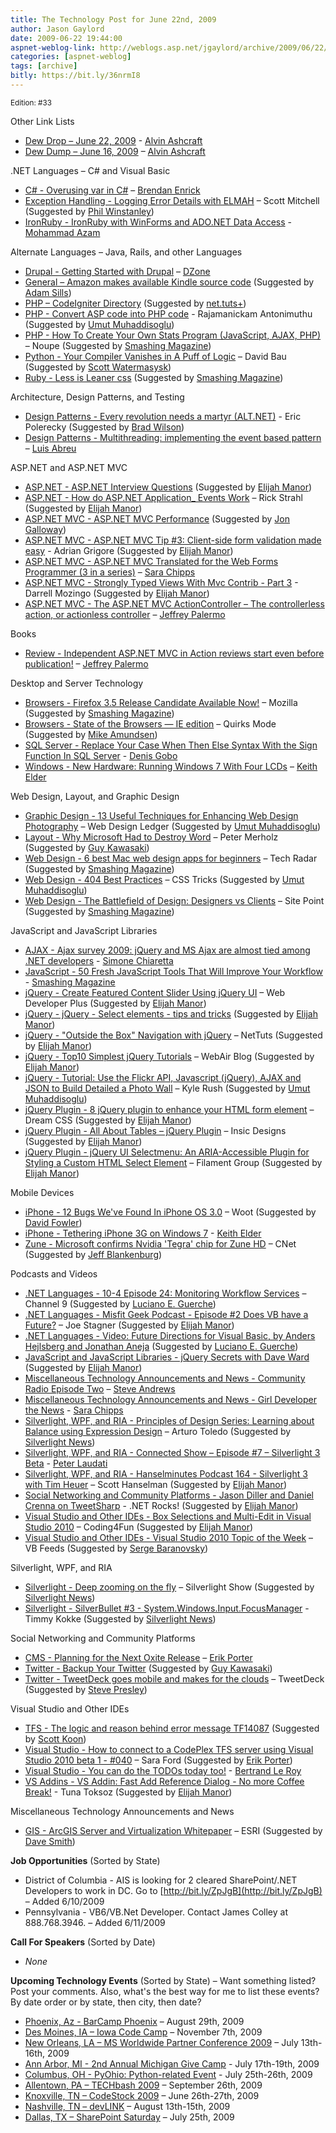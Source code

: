 ```yaml
---
title: The Technology Post for June 22nd, 2009
author: Jason Gaylord
date: 2009-06-22 19:44:00
aspnet-weblog-link: http://weblogs.asp.net/jgaylord/archive/2009/06/22/the-technology-post-for-june-22nd-2009.aspx
categories: [aspnet-weblog]
tags: [archive]
bitly: https://bit.ly/36nrmI8
---
```


<small>Edition: #33</small>

Other Link Lists

- [Dew Drop – June 22, 2009](http://www.alvinashcraft.com/2009/06/22/dew-drop-june-22-2009/) - [Alvin Ashcraft](http://twitter.com/alvinashcraft)
- [Dew Dump – June 16, 2009](http://www.alvinashcraft.com/2009/06/16/dew-dump-june-16-2009/) – [Alvin Ashcraft](http://twitter.com/alvinashcraft)

.NET Languages – C# and Visual Basic

- [C# - Overusing var in C#](http://brendan.enrick.com/blog/overusing-var-in-csharp/) – [Brendan Enrick](http://twitter.com/brendoneus)
- [Exception Handling - Logging Error Details with ELMAH](http://www.asp.net/learn/hosting/tutorial-14-vb.aspx) – Scott Mitchell (Suggested by [Phil Winstanley](http://twitter.com/Plip))
- [IronRuby - IronRuby with WinForms and ADO.NET Data Access](http://highoncoding.com/Articles/575_IronRuby_with_WinForms_and_ADO_NET_Data_Access.aspx) - [Mohammad Azam](http://twitter.com/azamsharp)

Alternate Languages – Java, Rails, and other Languages

- [Drupal - Getting Started with Drupal](http://refcardz.dzone.com/refcardz/getting-started-drupal?oid=ban00020-0) – [DZone](http://twitter.com/DZone)
- [General – Amazon makes available Kindle source code](http://www.amazon.com/gp/help/customer/display.html?ie=UTF8&nodeId=200203720 "http://www.amazon.com/gp/help/customer/display.html?ie=UTF8&nodeId=200203720") (Suggested by [Adam Sills](http://twitter.com/adamstel))
- [PHP – CodeIgniter Directory](http://www.codeigniterdirectory.com/) (Suggested by [net.tuts+](http://twitter.com/NETTUTS))
- [PHP - Convert ASP code into PHP code](http://knol.google.com/k/rajamanickam-antonimuthu/convert-asp-code-into-php-code/14dmp09oqdm08/6) - Rajamanickam Antonimuthu (Suggested by [Umut Muhaddisoglu](http://twitter.com/umutm))
- [PHP - How To Create Your Own Stats Program (JavaScript, AJAX, PHP)](http://www.noupe.com/php/how-to-create-your-own-stats.html) – Noupe (Suggested by [Smashing Magazine](http://twitter.com/smashingmag))
- [Python - Your Compiler Vanishes in A Puff of Logic](http://davidbau.com/archives/2009/05/22/your_compiler_vanishes_in_a_puff_of_logic.html) – David Bau (Suggested by [Scott Watermasysk](http://twitter.com/scottw))
- [Ruby - Less is Leaner css](http://lesscss.org/) (Suggested by [Smashing Magazine](http://twitter.com/smashingmag))

Architecture, Design Patterns, and Testing

- [Design Patterns - Every revolution needs a martyr (ALT.NET)](http://eric.polerecky.com/archives/every-revolution-needs-a-martyr-alt-net/) - Eric Polerecky (Suggested by [Brad Wilson](http://twitter.com/bradwilson))
- [Design Patterns - Multithreading: implementing the event based pattern](http://msmvps.com/blogs/luisabreu/archive/2009/06/17/multithreading-implementing-the-event-based-pattern.aspx) – [Luis Abreu](http://twitter.com/luisabreu)

ASP.NET and ASP.NET MVC

- [ASP.NET - ASP.NET Interview Questions](http://visualstudio2008faqs.blogspot.com/2009/06/aspnet-interview-questions.html) (Suggested by [Elijah Manor](http://twitter.com/elijahmanor))
- [ASP.NET - How do ASP.NET Application\_ Events Work](http://west-wind.com/Weblog/posts/801489.aspx) – Rick Strahl (Suggested by [Elijah Manor](http://twitter.com/elijahmanor))
- [ASP.NET MVC - ASP.NET MVC Performance](http://www.slideshare.net/rudib/aspnet-mvc-performance) (Suggested by [Jon Galloway](http://twitter.com/jongalloway))
- [ASP.NET MVC - ASP.NET MVC Tip #3: Client-side form validation made easy](http://devermind.com/aspnet-mvc/asp-net-mvc-tip-3-how-to-cover-all-your-client-side-form-validation-needs-without-writing-any-javascript-part1) - Adrian Grigore (Suggested by [Elijah Manor](http://twitter.com/elijahmanor))
- [ASP.NET MVC - ASP.NET MVC Translated for the Web Forms Programmer (3 in a series)](http://girldeveloper.com/waxing-dev/asp-net-mvc-translated-for-the-web-forms-programmer-3-in-a-series/) – [Sara Chipps](http://twitter.com/SaraJChipps)
- [ASP.NET MVC - Strongly Typed Views With Mvc Contrib - Part 3](http://darrell.mozingo.net/2009/06/20/strongly-typed-views-with-mvc-contrib-part-3/) - Darrell Mozingo (Suggested by [Elijah Manor](http://twitter.com/elijahmanor))
- [ASP.NET MVC - The ASP.NET MVC ActionController – The controllerless action, or actionless controller](http://jeffreypalermo.com/blog/the-asp-net-mvc-actioncontroller-ndash-the-controllerless-action-or-actionless-controller/) – [Jeffrey Palermo](http://twitter.com/jeffreypalermo)

Books

- [Review - Independent ASP.NET MVC in Action reviews start even before publication!](http://jeffreypalermo.com/blog/independent-asp-net-mvc-in-action-reviews-start-even-before-publication/) – [Jeffrey Palermo](http://twitter.com/jeffreypalermo)

Desktop and Server Technology

- [Browsers - Firefox 3.5 Release Candidate Available Now!](http://blog.mozilla.com/blog/2009/06/21/firefox-35-release-candidate-available-now/) – Mozilla (Suggested by [Smashing Magazine](http://twitter.com/smashingmag))
- [Browsers - State of the Browsers — IE edition](http://www.quirksmode.org/blog/archives/2009/06/state_of_the_br_1.html) – Quirks Mode (Suggested by [Mike Amundsen](http://twitter.com/mamund))
- [SQL Server - Replace Your Case When Then Else Syntax With the Sign Function In SQL Server](http://blogs.lessthandot.com/index.php/DataMgmt/DBProgramming/replace-your-case-when-then-else-syntax-) - [Denis Gobo](http://twitter.com/DenisGobo)
- [Windows - New Hardware: Running Windows 7 With Four LCDs](http://keithelder.net/blog/archive/2009/06/22/new-hardware-running-windows-7-with-four-lcds.aspx) – [Keith Elder](http://twitter.com/keithelder)

Web Design, Layout, and Graphic Design

- [Graphic Design - 13 Useful Techniques for Enhancing Web Design Photography](http://webdesignledger.com/tutorials/13-useful-techniques-for-enhancing-web-design-photography) – Web Design Ledger (Suggested by [Umut Muhaddisoglu](http://twitter.com/umutm))
- [Layout - Why Microsoft Had to Destroy Word](http://blogs.harvardbusiness.org/merholz/2009/06/why-microsoft-had-to-destroy-w.html) – Peter Merholz (Suggested by [Guy Kawasaki](http://twitter.com/GuyKawasaki))
- [Web Design - 6 best Mac web design apps for beginners](http://www.techradar.com/news/software/applications/6-best-mac-web-design-apps-for-beginners-609147) – Tech Radar (Suggested by [Smashing Magazine](http://twitter.com/smashingmag))
- [Web Design - 404 Best Practices](http://css-tricks.com/404-best-practices/) – CSS Tricks (Suggested by [Umut Muhaddisoglu](http://twitter.com/umutm))
- [Web Design - The Battlefield of Design: Designers vs Clients](http://www.sitepoint.com/article/design-designers-clients/) – Site Point (Suggested by [Smashing Magazine](http://twitter.com/smashingmag))

JavaScript and JavaScript Libraries

- [AJAX - Ajax survey 2009: jQuery and MS Ajax are almost tied among .NET developers](http://codeclimber.net.nz/archive/2009/06/22/ajax-survey-2009-jquery-and-ms-ajax-are-almost-tied.aspx) - [Simone Chiaretta](http://twitter.com/simonech)
- [JavaScript - 50 Fresh JavaScript Tools That Will Improve Your Workflow](http://www.smashingmagazine.com/2009/06/21/50-fresh-javascript-tools-that-will-improve-your-workflow/) - [Smashing Magazine](http://twitter.com/smashingmag)
- [jQuery - Create Featured Content Slider Using jQuery UI](http://webdeveloperplus.com/jquery/featured-content-slider-using-jquery-ui/) – Web Developer Plus (Suggested by [Elijah Manor](http://twitter.com/elijahmanor))
- [jQuery - jQuery - Select elements - tips and tricks](http://myphpetc.blogspot.com/2009/03/jquery-select-elements-tips-and-tricks.html) (Suggested by [Elijah Manor](http://twitter.com/elijahmanor))
- [jQuery - "Outside the Box" Navigation with jQuery](http://net.tutsplus.com/tutorials/javascript-ajax/jquery-os-x-style-dock-and-stack-navigation/) – NetTuts (Suggested by [Elijah Manor](http://twitter.com/elijahmanor))
- [jQuery - Top10 Simplest jQuery Tutorials](http://www.webair.it/blog/2009/06/22/top10-simplest-jquery-tutorials/) – WebAir Blog (Suggested by [Elijah Manor](http://twitter.com/elijahmanor))
- [jQuery - Tutorial: Use the Flickr API, Javascript (jQuery), AJAX and JSON to Build Detailed a Photo Wall](http://kylerush.net/javascript/tutorial-flickr-api-javascript-jquery-ajax-json-build-detailed-photo-wall/) – Kyle Rush (Suggested by [Umut Muhaddisoglu](http://twitter.com/umutm))
- [jQuery Plugin - 8 jQuery plugin to enhance your HTML form element](http://www.dreamcss.com/2009/06/jquery-plugin-to-enhance-your-html-form.html) – Dream CSS (Suggested by [Elijah Manor](http://twitter.com/elijahmanor))
- [jQuery Plugin - All About Tables – jQuery Plugin](http://blog.insicdesigns.com/2009/06/all-about-tables-jquery-plugin/) – Insic Designs (Suggested by [Elijah Manor](http://twitter.com/elijahmanor))
- [jQuery Plugin - jQuery UI Selectmenu: An ARIA-Accessible Plugin for Styling a Custom HTML Select Element](http://www.filamentgroup.com/lab/jquery_ui_selectmenu_an_aria_accessible_plugin_for_styling_a_html_select/) – Filament Group (Suggested by [Elijah Manor](http://twitter.com/elijahmanor)) 

Mobile Devices

- [iPhone - 12 Bugs We've Found In iPhone OS 3.0](http://www.woot.com/Blog/ViewEntry.aspx?Id=8475) – Woot (Suggested by [David Fowler](http://twitter.com/davidfowl))
- [iPhone - Tethering iPhone 3G on Windows 7](http://keithelder.net/blog/archive/2009/06/22/tethering-iphone-3g-on-windows-7.aspx) - [Keith Elder](http://twitter.com/keithelder)
- [Zune - Microsoft confirms Nvidia 'Tegra' chip for Zune HD](http://news.cnet.com/8301-13924_3-10269713-64.html) – CNet (Suggested by [Jeff Blankenburg](http://twitter.com/jblankenburg))

Podcasts and Videos

- [.NET Languages - 10-4 Episode 24: Monitoring Workflow Services](http://channel9.msdn.com/shows/10-4/10-4-Episode-24-Monitoring-Workflow-Services/) – Channel 9 (Suggested by [Luciano E. Guerche](http://twitter.com/guercheLE))
- [.NET Languages - Misfit Geek Podcast - Episode #2 Does VB have a Future?](http://misfitgeek.com/podcast/misfit-geek-podcast-episode-2-does-vb-have-a-future/) – Joe Stagner (Suggested by [Elijah Manor](http://twitter.com/elijahmanor))
- [.NET Languages - Video: Future Directions for Visual Basic, by Anders Hejlsberg and Jonathan Aneja](http://blogs.msdn.com/vbteam/archive/2009/06/20/future-directions-for-visual-basic-by-anders-hejlsberg-and-jonathan-aneja.aspx) (Suggested by [Luciano E. Guerche](http://twitter.com/guercheLE))
- [JavaScript and JavaScript Libraries - jQuery Secrets with Dave Ward](http://polymorphicpodcast.com/shows/jquery/) (Suggested by [Elijah Manor](http://twitter.com/elijahmanor))
- [Miscellaneous Technology Announcements and News - Community Radio Episode Two](http://www.platinumbay.com/blogs/dotneticated/archive/2009/06/19/community-radio-episode-two.aspx) – [Steve Andrews](http://twitter.com/SteveAndrews)
- [Miscellaneous Technology Announcements and News - Girl Developer the News](http://girldeveloper.com/vlog/girl-developer-the-news/) - [Sara Chipps](http://twitter.com/SaraJChipps)
- [Silverlight, WPF, and RIA - Principles of Design Series: Learning about Balance using Expression Design](http://www.microsoft.com/video/en/us/details/fa37131b-90e5-4360-b481-eb3aa905108a) – Arturo Toledo (Suggested by [Silverlight News](http://twitter.com/SilverlightNews))
- [Silverlight, WPF, and RIA - Connected Show – Episode #7 – Silverlight 3 Beta](http://blogs.msdn.com/peterlau/archive/2009/06/16/connected-show-episode-7-silverlight-3-beta.aspx) - [Peter Laudati](http://twitter.com/jrzyshr)
- [Silverlight, WPF, and RIA - Hanselminutes Podcast 164 - Silverlight 3 with Tim Heuer](http://www.hanselman.com/blog/HanselminutesPodcast164Silverlight3WithTimHeuer.aspx) – Scott Hanselman (Suggested by [Elijah Manor](http://twitter.com/elijahmanor))
- [Social Networking and Community Platforms - Jason Diller and Daniel Crenna on TweetSharp](http://www.dotnetrocks.com/default.aspx?showNum=456) - .NET Rocks! (Suggested by [Elijah Manor](http://twitter.com/elijahmanor))
- [Visual Studio and Other IDEs - Box Selections and Multi-Edit in Visual Studio 2010](http://blogs.msdn.com/coding4fun/archive/2009/06/21/9797162.aspx) – Coding4Fun (Suggested by [Elijah Manor](http://twitter.com/elijahmanor))
- [Visual Studio and Other IDEs - Visual Studio 2010 Topic of the Week](http://blogs.msdn.com/bethmassi/archive/2009/06/16/visual-studio-2010-topic-of-the-week.aspx) – VB Feeds (Suggested by [Serge Baranovsky](http://twitter.com/sergeb))

Silverlight, WPF, and RIA

- [Silverlight - Deep zooming on the fly](http://www.silverlightshow.net/items/Deep-zooming-on-the-fly.aspx) – Silverlight Show (Suggested by [Silverlight News](http://twitter.com/SilverlightNews))
- [Silverlight - SilverBullet #3 - System.Windows.Input.FocusManager](http://geekswithblogs.net/tkokke/archive/2009/06/16/silverbullet-3---system.windows.input.focusmanager.aspx) - Timmy Kokke (Suggested by [Silverlight News](http://twitter.com/SilverlightNews))

Social Networking and Community Platforms

- [CMS - Planning for the Next Oxite Release](http://erikporter.com/Blog/Planning-for-the-Next-Oxite-Release) – [Erik Porter](http://twitter.com/HumanCompiler)
- [Twitter - Backup Your Twitter](http://backupmytweets.com/) (Suggested by [Guy Kawasaki](http://twitter.com/GuyKawasaki))
- [Twitter - TweetDeck goes mobile and makes for the clouds](http://tweetdeck.posterous.com/tweetdeck-goes-mobile-and-makes-for-the-cloud) – TweetDeck (Suggested by [Steve Presley](http://twitter.com/dsaxman))

Visual Studio and Other IDEs

- [TFS - The logic and reason behind error message TF14087](http://blogs.msdn.com/mrod/archive/2006/10/10/The-logic-and-reason-behind-error-message-TF14087.aspx) (Suggested by [Scott Koon](http://twitter.com/lazycoder))
- [Visual Studio - How to connect to a CodePlex TFS server using Visual Studio 2010 beta 1 - #040](http://blogs.msdn.com/saraford/archive/2009/05/29/how-to-connect-to-a-codeplex-tfs-server-using-visual-studio-2010-beta-1-040.aspx) – Sara Ford (Suggested by [Erik Porter](http://twitter.com/HumanCompiler))
- [Visual Studio - You can do the TODOs today too!](http://weblogs.asp.net/bleroy/archive/2009/06/16/you-can-do-the-todos-today-too.aspx) - [Bertrand Le Roy](http://twitter.com/bleroy)
- [VS Addins - VS Addin: Fast Add Reference Dialog - No more Coffee Break!](http://devlicio.us/blogs/tuna_toksoz/archive/2009/06/18/vs-addin-fast-add-reference-dialog-no-more-coffee-break.aspx) - Tuna Toksoz (Suggested by [Elijah Manor](http://twitter.com/elijahmanor))

Miscellaneous Technology Announcements and News

- [GIS - ArcGIS Server and Virtualization Whitepaper](http://support.esri.com/index.cfm?fa=downloads.patchesServicePacks.viewPatch&PID=66&MetaID=1527) – ESRI (Suggested by [Dave Smith](http://twitter.com/DruidSmith))

**Job Opportunities** (Sorted by State)

- District of Columbia - AIS is looking for 2 cleared SharePoint/.NET Developers to work in DC. Go to [http://bit.ly/ZpJgB](http://bit.ly/ZpJgB) – Added 6/10/2009
- Pennsylvania - VB6/VB.Net Developer. Contact James Colley at 888.768.3946. – Added 6/11/2009

**Call For Speakers** (Sorted by Date)

- _None_

**Upcoming Technology Events** (Sorted by State) – Want something listed? Post your comments. Also, what's the best way for me to list these events? By date order or by state, then city, then date?

- [Phoenix, Az - BarCamp Phoenix](http://barcamp.org/BarCampPhoenix) – August 29th, 2009
- [Des Moines, IA – Iowa Code Camp](http://iowacodecamp.com/default.aspx) – November 7th, 2009
- [New Orleans, LA – MS Worldwide Partner Conference 2009](http://www.digitalwpc.com/) – July 13th-16th, 2009
- [Ann Arbor, MI - 2nd Annual Michigan Give Camp](http://michigangivecamp.eventbrite.com/) - July 17th-19th, 2009
- [Columbus, OH - PyOhio: Python-related Event](http://www.developerfusion.com/event/13421/pyohio/) - July 25th-26th, 2009
- [Allentown, PA – TECHbash 2009](http://techbash.com/) – September 26th, 2009
- [Knoxville, TN – CodeStock 2009](http://www.codestock.org/) – June 26th-27th, 2009
- [Nashville, TN – devLINK](http://devlink.net/) – August 13th-15th, 2009
- [Dallas, TX – SharePoint Saturday](http://www.sharepointsaturday.org/dallas) – July 25th, 2009
